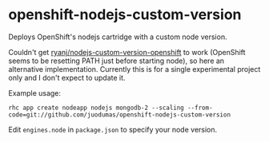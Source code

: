# openshift-nodejs-custom-version
Deploys OpenShift's nodejs cartridge with a custom node version.

Couldn't get [ryanj/nodejs-custom-version-openshift][1] to work (OpenShift seems to be resetting PATH just before starting node), so here an alternative implementation. Currently this is for a single experimental project only and I don't expect to update it.

[1]: https://github.com/ryanj/nodejs-custom-version-openshift

Example usage:

    rhc app create nodeapp nodejs mongodb-2 --scaling --from-code=git://github.com/juodumas/openshift-nodejs-custom-version

Edit `engines.node` in `package.json` to specify your node version.
